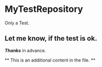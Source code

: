 
# MyTestRepository
Only a Test.

## Let me know, if the test is ok. 
***Thanks*** in advance.
  
** This is an additional content in the file. **